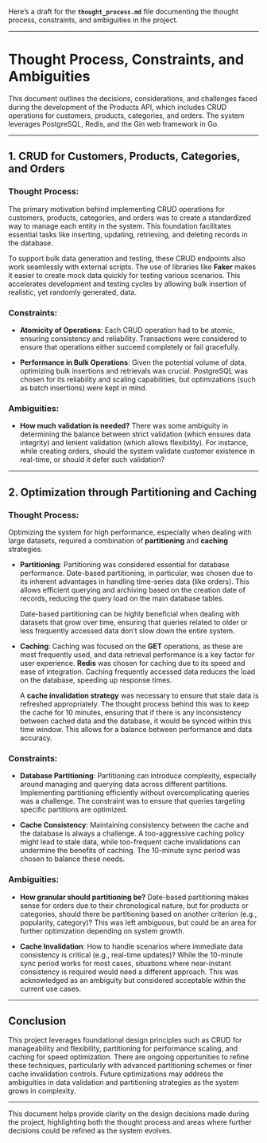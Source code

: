 Here’s a draft for the **`thought_process.md`** file documenting the thought process, constraints, and ambiguities in the project.

---

# Thought Process, Constraints, and Ambiguities

This document outlines the decisions, considerations, and challenges faced during the development of the Products API, which includes CRUD operations for customers, products, categories, and orders. The system leverages PostgreSQL, Redis, and the Gin web framework in Go.

---

## 1. **CRUD for Customers, Products, Categories, and Orders**

### Thought Process:
The primary motivation behind implementing CRUD operations for customers, products, categories, and orders was to create a standardized way to manage each entity in the system. This foundation facilitates essential tasks like inserting, updating, retrieving, and deleting records in the database.

To support bulk data generation and testing, these CRUD endpoints also work seamlessly with external scripts. The use of libraries like **Faker** makes it easier to create mock data quickly for testing various scenarios. This accelerates development and testing cycles by allowing bulk insertion of realistic, yet randomly generated, data.

### Constraints:
- **Atomicity of Operations**: Each CRUD operation had to be atomic, ensuring consistency and reliability. Transactions were considered to ensure that operations either succeed completely or fail gracefully.
  
- **Performance in Bulk Operations**: Given the potential volume of data, optimizing bulk insertions and retrievals was crucial. PostgreSQL was chosen for its reliability and scaling capabilities, but optimizations (such as batch insertions) were kept in mind.

### Ambiguities:
- **How much validation is needed?** There was some ambiguity in determining the balance between strict validation (which ensures data integrity) and lenient validation (which allows flexibility). For instance, while creating orders, should the system validate customer existence in real-time, or should it defer such validation?
  
---

## 2. **Optimization through Partitioning and Caching**

### Thought Process:
Optimizing the system for high performance, especially when dealing with large datasets, required a combination of **partitioning** and **caching** strategies.

- **Partitioning**: 
  Partitioning was considered essential for database performance. Date-based partitioning, in particular, was chosen due to its inherent advantages in handling time-series data (like orders). This allows efficient querying and archiving based on the creation date of records, reducing the query load on the main database tables.

  Date-based partitioning can be highly beneficial when dealing with datasets that grow over time, ensuring that queries related to older or less frequently accessed data don’t slow down the entire system.

- **Caching**: 
  Caching was focused on the **GET** operations, as these are most frequently used, and data retrieval performance is a key factor for user experience. **Redis** was chosen for caching due to its speed and ease of integration. Caching frequently accessed data reduces the load on the database, speeding up response times.

  A **cache invalidation strategy** was necessary to ensure that stale data is refreshed appropriately. The thought process behind this was to keep the cache for 10 minutes, ensuring that if there is any inconsistency between cached data and the database, it would be synced within this time window. This allows for a balance between performance and data accuracy.

### Constraints:
- **Database Partitioning**: Partitioning can introduce complexity, especially around managing and querying data across different partitions. Implementing partitioning efficiently without overcomplicating queries was a challenge. The constraint was to ensure that queries targeting specific partitions are optimized.

- **Cache Consistency**: Maintaining consistency between the cache and the database is always a challenge. A too-aggressive caching policy might lead to stale data, while too-frequent cache invalidations can undermine the benefits of caching. The 10-minute sync period was chosen to balance these needs.

### Ambiguities:
- **How granular should partitioning be?** Date-based partitioning makes sense for orders due to their chronological nature, but for products or categories, should there be partitioning based on another criterion (e.g., popularity, category)? This was left ambiguous, but could be an area for further optimization depending on system growth.

- **Cache Invalidation**: How to handle scenarios where immediate data consistency is critical (e.g., real-time updates)? While the 10-minute sync period works for most cases, situations where near-instant consistency is required would need a different approach. This was acknowledged as an ambiguity but considered acceptable within the current use cases.

---

## Conclusion

This project leverages foundational design principles such as CRUD for manageability and flexibility, partitioning for performance scaling, and caching for speed optimization. There are ongoing opportunities to refine these techniques, particularly with advanced partitioning schemes or finer cache invalidation controls. Future optimizations may address the ambiguities in data validation and partitioning strategies as the system grows in complexity.

---

This document helps provide clarity on the design decisions made during the project, highlighting both the thought process and areas where further decisions could be refined as the system evolves.
